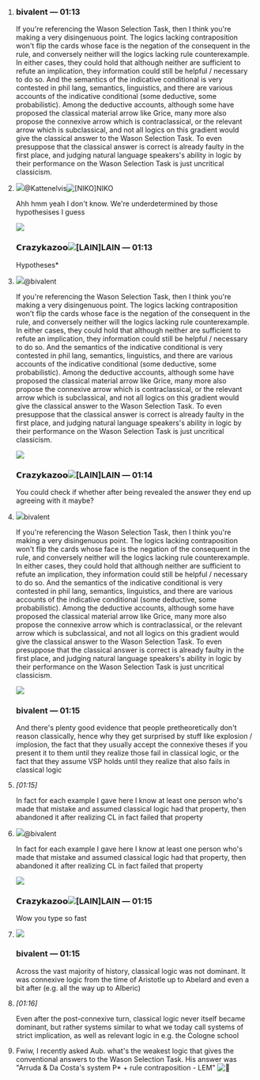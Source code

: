 
1. ### bivalent _—_ 01:13
    
    If you're referencing the Wason Selection Task, then I think you're making a very disingenuous point. The logics lacking contraposition won't flip the cards whose face is the negation of the consequent in the rule, and conversely neither will the logics lacking rule counterexample. In either cases, they could hold that although neither are sufficient to refute an implication, they information could still be helpful / necessary to do so. And the semantics of the indicative conditional is very contested in phil lang, semantics, linguistics, and there are various accounts of the indicative conditional (some deductive, some probabilistic). Among the deductive accounts, although some have proposed the classical material arrow like Grice, many more also propose the connexive arrow which is contraclassical, or the relevant arrow which is subclassical, and not all logics on this gradient would give the classical answer to the Wason Selection Task. To even presuppose that the classical answer is correct is already faulty in the first place, and judging natural language speakers's ability in logic by their performance on the Wason Selection Task is just uncritical classicism.
    
2. ![](https://cdn.discordapp.com/avatars/275349218674212865/ab51728a6ccd924a5bf17756f1cd4653.webp?size=20)@Kattenelvis![[NIKO]](https://cdn.discordapp.com/clan-badges/256926147827335170/a63ea3f2337a86f73b45d6ca7de3718a.png?size=16)NIKO
    
    Ahh hmm yeah I don't know. We're underdetermined by those hypothesises I guess
    
    ![](https://cdn.discordapp.com/avatars/292577994176987137/8e939d2a9b4107004a169fba0299b522.webp?size=96)
    
    ### 𝗖𝗿𝗮𝘇𝘆𝗸𝗮𝘇𝗼𝗼![[LAIN]](https://cdn.discordapp.com/clan-badges/126426343712751616/21129b437afdc5d4c56b399d9d86e25d.png?size=16)LAIN _—_ 01:13
    
    Hypotheses*
    
3. ![](https://cdn.discordapp.com/avatars/915361777397694545/53c5e0df9ab61f51e554cbb08c2cea40.webp?size=20)@bivalent
    
    If you're referencing the Wason Selection Task, then I think you're making a very disingenuous point. The logics lacking contraposition won't flip the cards whose face is the negation of the consequent in the rule, and conversely neither will the logics lacking rule counterexample. In either cases, they could hold that although neither are sufficient to refute an implication, they information could still be helpful / necessary to do so. And the semantics of the indicative conditional is very contested in phil lang, semantics, linguistics, and there are various accounts of the indicative conditional (some deductive, some probabilistic). Among the deductive accounts, although some have proposed the classical material arrow like Grice, many more also propose the connexive arrow which is contraclassical, or the relevant arrow which is subclassical, and not all logics on this gradient would give the classical answer to the Wason Selection Task. To even presuppose that the classical answer is correct is already faulty in the first place, and judging natural language speakers's ability in logic by their performance on the Wason Selection Task is just uncritical classicism.
    
    ![](https://cdn.discordapp.com/avatars/292577994176987137/8e939d2a9b4107004a169fba0299b522.webp?size=96)
    
    ### 𝗖𝗿𝗮𝘇𝘆𝗸𝗮𝘇𝗼𝗼![[LAIN]](https://cdn.discordapp.com/clan-badges/126426343712751616/21129b437afdc5d4c56b399d9d86e25d.png?size=16)LAIN _—_ 01:14
    
    You could check if whether after being revealed the answer they end up agreeing with it maybe?
    
4. ![](https://cdn.discordapp.com/avatars/915361777397694545/53c5e0df9ab61f51e554cbb08c2cea40.webp?size=20)bivalent
    
    If you're referencing the Wason Selection Task, then I think you're making a very disingenuous point. The logics lacking contraposition won't flip the cards whose face is the negation of the consequent in the rule, and conversely neither will the logics lacking rule counterexample. In either cases, they could hold that although neither are sufficient to refute an implication, they information could still be helpful / necessary to do so. And the semantics of the indicative conditional is very contested in phil lang, semantics, linguistics, and there are various accounts of the indicative conditional (some deductive, some probabilistic). Among the deductive accounts, although some have proposed the classical material arrow like Grice, many more also propose the connexive arrow which is contraclassical, or the relevant arrow which is subclassical, and not all logics on this gradient would give the classical answer to the Wason Selection Task. To even presuppose that the classical answer is correct is already faulty in the first place, and judging natural language speakers's ability in logic by their performance on the Wason Selection Task is just uncritical classicism.
    
    ![](https://cdn.discordapp.com/avatars/915361777397694545/53c5e0df9ab61f51e554cbb08c2cea40.webp?size=96)
    
    ### bivalent _—_ 01:15
    
    And there's plenty good evidence that people pretheoretically don't reason classically, hence why they get surprised by stuff like explosion / implosion, the fact that they usually accept the connexive theses if you present it to them until they realize those fail in classical logic, or the fact that they assume VSP holds until they realize that also fails in classical logic
    
5. _[_01:15_]_
    
    In fact for each example I gave here I know at least one person who's made that mistake and assumed classical logic had that property, then abandoned it after realizing CL in fact failed that property
    
6. ![](https://cdn.discordapp.com/avatars/915361777397694545/53c5e0df9ab61f51e554cbb08c2cea40.webp?size=20)@bivalent
    
    In fact for each example I gave here I know at least one person who's made that mistake and assumed classical logic had that property, then abandoned it after realizing CL in fact failed that property
    
    ![](https://cdn.discordapp.com/avatars/292577994176987137/8e939d2a9b4107004a169fba0299b522.webp?size=96)
    
    ### 𝗖𝗿𝗮𝘇𝘆𝗸𝗮𝘇𝗼𝗼![[LAIN]](https://cdn.discordapp.com/clan-badges/126426343712751616/21129b437afdc5d4c56b399d9d86e25d.png?size=16)LAIN _—_ 01:15
    
    Wow you type so fast
    
7. ![](https://cdn.discordapp.com/avatars/915361777397694545/53c5e0df9ab61f51e554cbb08c2cea40.webp?size=96)
    
    ### bivalent _—_ 01:15
    
    Across the vast majority of history, classical logic was not dominant. It was connexive logic from the time of Aristotle up to Abelard and even a bit after (e.g. all the way up to Alberic)
    
8. _[_01:16_]_
    
    Even after the post-connexive turn, classical logic never itself became dominant, but rather systems similar to what we today call systems of strict implication, as well as relevant logic in e.g. the Cologne school

1. Fwiw, I recently asked Aub. what's the weakest logic that gives the conventional answers to the Wason Selection Task. His answer was "Arruda & Da Costa's system P* + rule contraposition - LEM" ![👀](https://discord.com/assets/4b6781044811b929.svg)